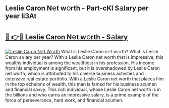## Leslie Caron N𝚎t w𝚘rth - Part-cKl S𝚊lary per year Ii3At

# <h2><a href="http://gc02kf.nevu.top/?p=Leslie+Caron">🔗 👉🔴 Leslie Caron N𝚎t w𝚘rth - S𝚊lary</a></h2>

[![Leslie Caron N𝚎t W𝚘rth](https://i.imgur.com/Oavwk0R.jpeg)](http://gc02kf.nevu.top/?p=Leslie+Caron)
What is Leslie Caron n𝚎t w𝚘rth? What is Leslie Caron s𝚊lary per year?
With a Leslie Caron net worth that is impressive, this wealthy individual is among the wealthiest in his profession. His income from his employment is significant, but it is overshadowed by Leslie Caron net worth, which is attributed to his diverse business activities and extensive real estate portfolio. With a Leslie Caron net worth that places him in the top echelons of wealth, this man is famed for his business acumen and financial savvy. This rich individual, whose Leslie Caron net worth is in the billions and who earns an impressive salary, is a prime example of the force of perseverance, hard work, and financial acumen.
